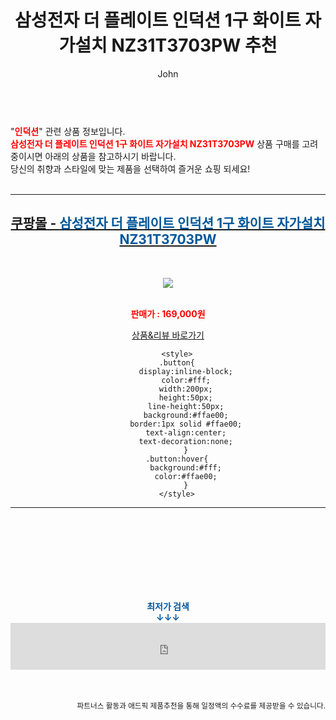 ﻿---
layout: post
title:  "삼성전자 더 플레이트 인덕션 1구 화이트 자가설치  NZ31T3703PW 추천"
author: John
categories: [ 인덕션 ]
tags: [ 인덕션, 인덕션가격, 인덕션 하이라이트, 인덕션 냄비, 인덕션 뜻, 인덕션 원리, 인덕션 사용법, 인덕션 전기요금, 인덕션 하이라이트 차이, 인덕션 추천 ]
image: https://shopping-phinf.pstatic.net/main_3313029/33130290623.1.jpg 
description: "삼성전자 더 플레이트 인덕션 1구 화이트 자가설치  NZ31T3703PW 추천 관련 상품으로 가장 고객 선호도가 높은 제품입니다."
toc: true
toc_sticky: true
---

<br>
"<b><font color='#ff0000'>인덕션</font></b>" 관련 상품 정보입니다.
<br>
<b><font color='#ff0000'>삼성전자 더 플레이트 인덕션 1구 화이트 자가설치  NZ31T3703PW</font></b> 상품 구매를 고려중이시면 아래의 상품을 참고하시기 바랍니다.
<br>
당신의 취향과 스타일에 맞는 제품을 선택하여 즐거운 쇼핑 되세요!
<br><br>
<hr>
<p>
    
<center><h2><a href="https://nico.kr/LwxifG" target="_blank"><b>쿠팡몰 - <font color='#01579B'>삼성전자 더 플레이트 인덕션 1구 화이트 자가설치  NZ31T3703PW</font></b></a></h2><br>

<a href="https://nico.kr/LwxifG" target="_blank"><img src="https://shopping-phinf.pstatic.net/main_3313029/33130290623.1.jpg"></a><br><br>

<b><font color='#ff0000'>판매가 : 169,000원 </font></b><br>

<a href="https://nico.kr/LwxifG" target="_blank" class="button">상품&리뷰 바로가기</a><p>

        <style>
        .button{
            display:inline-block;
            color:#fff;
            width:200px;
            height:50px;
            line-height:50px;
            background:#ffae00;
            border:1px solid #ffae00;
            text-align:center;
            text-decoration:none;
            }
        .button:hover{
            background:#fff;
            color:#ffae00;
            }
        </style>

<hr>

<br><br><br><br><br><br><br>
<center><b><font color='#01579B' size='medium'>최저가 검색<br>
↓↓↓</font></b></center>
<center><iframe src="https://coupa.ng/b1Tbjx" width="100%" height="75" frameborder="0" scrolling="no" referrerpolicy="unsafe-url"></iframe></center>
<br><br>
<p>
<small>
    <div align="right">파트너스 활동과 애드픽 제품추천을 통해 일정액의 수수료를 제공받을 수 있습니다.</div>
</small>
</p>
